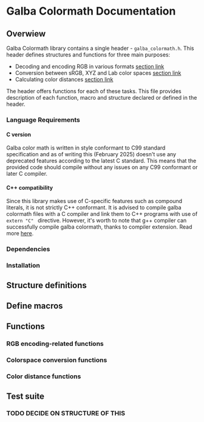 # Galba Colormath Documentation
## Overwiew
Galba Colormath library contains a single header - ```galba_colormath.h```. This header defines structures and functions for three main purposes: 
- Decoding and encoding RGB in various formats [section link](#rgb-encoding-related-functions)
- Conversion between sRGB, XYZ and Lab color spaces [section link](#colorspace-conversion-functions)
- Calculating color distances [section link](#color-distance-functions)
  
The header offers functions for each of these tasks. This file provides description of each function, macro and structure declared or defined in the header.
### Language Requirements
#### C version
Galba color math is written in style conformant to C99 standard specification and as of writing this (February 2025) doesn't use any deprecated features according to the latest C standard. This means that the provided code should compile without any issues on any C99 conformant or later C compiler. 
#### C++ compatibility
Since this library makes use of C-specific features such as compound literals, it is not strictly C++ conformant. It is advised to compile galba colormath files with a C compiler and link them to C++ programs with use of ```extern "C" ``` directive. However, it's worth to note that g++ compiler can successfully compile galba colormath, thanks to compiler extension. Read more [here](https://gcc.gnu.org/onlinedocs/gcc/Compound-Literals.html). 
### Dependencies

### Installation

## Structure definitions

## Define macros

## Functions

### RGB encoding-related functions

### Colorspace conversion functions

### Color distance functions

## Test suite

### TODO DECIDE ON STRUCTURE OF THIS
